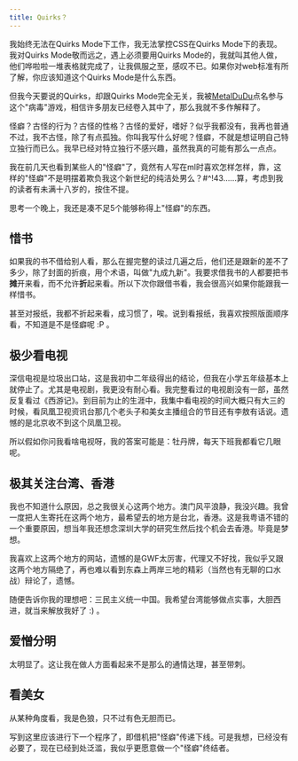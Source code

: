 ```yaml
---
title: Quirks？
---
```

我始终无法在Quirks Mode下工作，我无法掌控CSS在Quirks Mode下的表现。我对Quirks Mode敬而远之，遇上必须要用Quirks Mode的，我就叫其他人做，他们哗啦啦一堆表格就完成了，让我佩服之至，感叹不已。如果你对web标准有所了解，你应该知道这个Quirks Mode是什么东西。

但我今天要说的Quirks，却跟Quirks Mode完全无关，我被[MetalDuDu][0]点名参与这个"病毒"游戏，相信许多朋友已经卷入其中了，那么我就不多作解释了。

怪癖？古怪的行为？古怪的性格？古怪的爱好，嗜好？似乎我都没有，我再也普通不过，我不古怪，除了有点孤独。你叫我写什么好呢？怪癖，不就是想证明自己特立独行而已么。我早已经对特立独行不感兴趣，虽然我真的可能有那么一点点。

我在前几天也看到某些人的"怪癖"了，竟然有人写在ml时喜欢怎样怎样，靠，这样的"怪癖"不是明摆着欺负我这个新世纪的纯洁处男么？\#$%@\#^%^%$^!43……算，考虑到我的读者有未满十八岁的，按住不提。

思考一个晚上，我还是凑不足5个能够称得上"怪癖"的东西。

## 惜书

如果我的书不借给别人看，那么在握完整的读过几遍之后，他们还是跟新的差不了多少，除了封面的折痕，用个术语，叫做"九成九新"。我要求借我书的人都要把书**摊**开来看，而不允许**折**起来看。所以下次你跟借书看，我会很高兴如果你能跟我一样惜书。

甚至对报纸，我都不折起来看，成习惯了，唉。说到看报纸，我喜欢按照版面顺序看，不知道是不是怪癖呢 :P 。

## 极少看电视

深信电视是垃圾出口站，这是我初中二年级得出的结论，但我在小学五年级基本上就停止了。尤其是电视剧，我更没有耐心看。我完整看过的电视剧没有一部，虽然反复看过《西游记》。到目前为止的生涯中，我集中看电视的时间大概只有大三的时候，看凤凰卫视资讯台那几个老头子和美女主播组合的节目还有李敖有话说。遗憾的是北京收不到这个凤凰卫视。

所以假如你问我看啥电视呀，我的答案可能是：牡丹牌，每天下班我都看它几眼呢。

## 极其关注台湾、香港

我也不知道什么原因，总之我很关心这两个地方。澳门风平浪静，我没兴趣。我曾一度把人生寄托在这两个地方，最希望去的地方是台北，香港。这是我粤语不错的一个重要原因，想当年我还想念深圳大学的研究生然后找个机会去香港。毕竟是梦想。

我喜欢上这两个地方的网站，遗憾的是GWF太厉害，代理又不好找，我似乎又跟这两个地方隔绝了，再也难以看到东森上两岸三地的精彩（当然也有无聊的口水战）辩论了，遗憾。

随便告诉你我的理想吧：三民主义统一中国。我希望台湾能够做点实事，大胆西进，就当来解放我好了 :) 。

## 爱憎分明

太明显了。这让我在做人方面看起来不是那么的通情达理，甚至带刺。

## 看美女

从某种角度看，我是色狼，只不过有色无胆而已。

写到这里应该进行下一个程序了，即借机把"怪癖"传递下线。可是我想，已经没有必要了，现在已经到处泛滥，我似乎更愿意做一个"怪癖"终结者。

[0]: http://www.metaldudu.com/blog/
